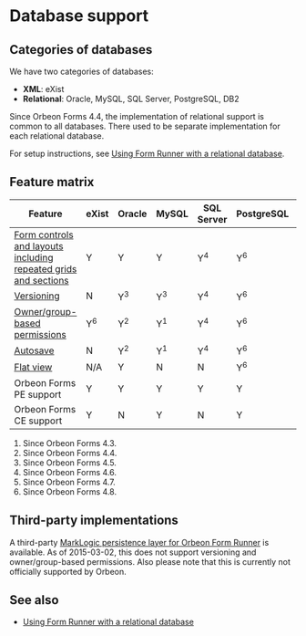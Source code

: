 # Database support

## Categories of databases

We have two categories of databases:

- __XML__: eXist
- __Relational__: Oracle, MySQL, SQL Server, PostgreSQL, DB2

Since Orbeon Forms 4.4, the implementation of relational support is common to all databases. There used to be separate implementation for each relational database.

For setup instructions, see [Using Form Runner with a relational database](relational-db.md).

## Feature matrix

Feature                                                                 |eXist        |Oracle       |MySQL        |SQL Server   |PostgreSQL   |DB2
------------------------------------------------------------------------|-------------|-------------|-------------|-------------|-------------|-------------
[Form controls and layouts including repeated grids and sections][blog1]|Y            |Y            |Y            |Y<sup>4</sup>|Y<sup>6</sup>|Y<sup>1</sup>
[Versioning][blog2]                                                     |N            |Y<sup>3</sup>|Y<sup>3</sup>|Y<sup>4</sup>|Y<sup>6</sup>|Y<sup>3</sup>
[Owner/group-based permissions](../access-control/owner-group.md)       |Y<sup>6</sup>|Y<sup>2</sup>|Y<sup>1</sup>|Y<sup>4</sup>|Y<sup>6</sup>|Y<sup>1</sup>
[Autosave](autosave.md)                                                 |N            |Y<sup>2</sup>|Y<sup>1</sup>|Y<sup>4</sup>|Y<sup>6</sup>|Y<sup>1</sup>
[Flat view](flat-view.md)                                               |N/A          |Y            |N            |N            |Y<sup>6</sup>|Y<sup>5</sup>
Orbeon Forms PE support                                                 |Y            |Y            |Y            |Y            |Y            |Y
Orbeon Forms CE support                                                 |Y            |N            |Y            |N            |Y            |N

1. Since Orbeon Forms 4.3.
1. Since Orbeon Forms 4.4.
1. Since Orbeon Forms 4.5.
1. Since Orbeon Forms 4.6.
1. Since Orbeon Forms 4.7.
1. Since Orbeon Forms 4.8.

## Third-party implementations

A third-party [MarkLogic persistence layer for Orbeon Form Runner](https://gitlab.dyomedea.com/marklogic/orbeon-form-runner-persistence-layer/tree/master) is available. As of 2015-03-02, this does not support versioning and owner/group-based permissions. Also please note that this is currently not officially supported by Orbeon.

[blog1]: http://blog.orbeon.com/2014/01/repeated-sections.html
[blog2]: http://blog.orbeon.com/2014/02/form-versioning.html

## See also 

- [Using Form Runner with a relational database](relational-db.md)
